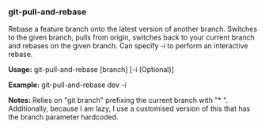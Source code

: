 ### git-pull-and-rebase

Rebase a feature branch onto the latest version of another branch. Switches to the given branch, pulls from origin, switches back to your current branch and rebases on the given branch. Can specify -i to perform an interactive rebase.

**Usage:** git-pull-and-rebase [branch] [-i (Optional)]

**Example:** git-pull-and-rebase dev -i

**Notes:** Relies on "git branch" prefixing the current branch with "* ". Additionally, because I am lazy, I use a customised version of this that has the branch parameter hardcoded.
